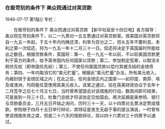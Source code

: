 ### 在极苛刻的条件下  美众院通过对英贷款

1946-07-17
第1版()
专栏：

　　在极苛刻的条件下
    美众院通过对英贷款
    【新华社延安十四日电】各方报导：美众院在苛刻条件下，以二一九票对一五五票通过对英贷款案。按美国对英贷款将自一九五一年起，于五十年内均摊还清，利率为百分之二，但头五年不要利息。本利之第一次偿还，将为一九五一年十二月三十一日。偿还将决定于英国届时所能给出之数目。根据贷款条件，英国将：第一、在一九五一年以前，不以较美国贷款更利于英方的条件，给予英帝国内任何国家以贷款；第二、参加制定宪章，以取消关税优先权（即帝国优先权）；第三、不使任何美国贷款以偿付其被冻结的金镑债务；第四、一年内取消它的“美元贮蓄”。根据此“美元贮蓄”办法，所有美元收入，均被封锁于金镑区域之内；在此之后，任何金镑区内之国家——如印度、南菲、埃及或澳洲，均将能任意使用其美元收入。该案之通过，恰在英美财政协议于去年十二月签字之后七个月又七日，当时曾希望国会对该措施的行动，数周间即可结束，可是直到一月三十日，杜鲁门总统才将该协定交给国会。再次延搁是美参院、银行与贷款委员会，三月五日开始之询问，历时三十一天，以十四票对五票决定赞成借款。参院继于四月十五日举行辩论，其特征是发生无益于事的提议演说，一时曾有使该措施失效之虞，但是二十六天的借款辩论，现以四十六票对三十四票予以通过。
